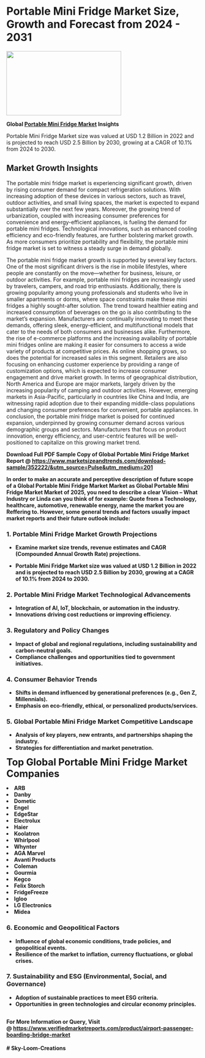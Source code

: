 <H1>Portable Mini Fridge Market Size, Growth and Forecast from 2024 - 2031</H1><img class="aligncenter size-medium wp-image-584254" src="https://thirdeyenews.in/wp-content/uploads/2024/09/Global-Market-Research-300x168.jpeg" alt="" width="300" height="168" /><p><strong>Global&nbsp;<a href="https://www.marketsizeandtrends.com/download-sample/352222/&amp;utm_source=Pulse&amp;utm_medium=201">Portable Mini Fridge Market</a> Insights</strong></p><p>Portable Mini Fridge Market size was valued at USD 1.2 Billion in 2022 and is projected to reach USD 2.5 Billion by 2030, growing at a CAGR of 10.1% from 2024 to 2030.</p><p><h2>Market Growth Insights</h2> <p>The portable mini fridge market is experiencing significant growth, driven by rising consumer demand for compact refrigeration solutions. With increasing adoption of these devices in various sectors, such as travel, outdoor activities, and small living spaces, the market is expected to expand substantially over the next few years. Moreover, the growing trend of urbanization, coupled with increasing consumer preferences for convenience and energy-efficient appliances, is fueling the demand for portable mini fridges. Technological innovations, such as enhanced cooling efficiency and eco-friendly features, are further bolstering market growth. As more consumers prioritize portability and flexibility, the portable mini fridge market is set to witness a steady surge in demand globally.</p> <p><strong></strong></p> <p>The portable mini fridge market growth is supported by several key factors. One of the most significant drivers is the rise in mobile lifestyles, where people are constantly on the move—whether for business, leisure, or outdoor activities. For example, portable mini fridges are increasingly used by travelers, campers, and road trip enthusiasts. Additionally, there is growing popularity among young professionals and students who live in smaller apartments or dorms, where space constraints make these mini fridges a highly sought-after solution. The trend toward healthier eating and increased consumption of beverages on the go is also contributing to the market’s expansion. Manufacturers are continually innovating to meet these demands, offering sleek, energy-efficient, and multifunctional models that cater to the needs of both consumers and businesses alike. Furthermore, the rise of e-commerce platforms and the increasing availability of portable mini fridges online are making it easier for consumers to access a wide variety of products at competitive prices. As online shopping grows, so does the potential for increased sales in this segment. Retailers are also focusing on enhancing customer experience by providing a range of customization options, which is expected to increase consumer engagement and drive market growth. In terms of geographical distribution, North America and Europe are major markets, largely driven by the increasing popularity of camping and outdoor activities. However, emerging markets in Asia-Pacific, particularly in countries like China and India, are witnessing rapid adoption due to their expanding middle-class populations and changing consumer preferences for convenient, portable appliances. In conclusion, the portable mini fridge market is poised for continued expansion, underpinned by growing consumer demand across various demographic groups and sectors. Manufacturers that focus on product innovation, energy efficiency, and user-centric features will be well-positioned to capitalize on this growing market trend. <p><strong></p><p><span class=""><strong>Download Full PDF Sample Copy of Global Portable Mini Fridge Market Report</strong> @ <a href="https://www.marketsizeandtrends.com/download-sample/352222/&amp;utm_source=Pulse&amp;utm_medium=201" target="_blank">https://www.marketsizeandtrends.com/download-sample/352222/&amp;utm_source=Pulse&amp;utm_medium=201</a></span></p><p>In order to make an accurate and perceptive description of future scope of a Global&nbsp;Portable Mini Fridge Market Market as Global&nbsp;Portable Mini Fridge Market Market of 2025, you need to describe a clear Vision &ndash; What Industry or Linda can you think of for example: Quote from a Technology, healthcare, automotive, renewable energy, name the market you are Reffering to. However, some general trends and factors usually impact market reports and their future outlook include:</p><h3>1.&nbsp;<strong>Portable Mini Fridge Market Growth Projections</strong></h3><ul><li>Examine market size trends, revenue estimates and CAGR (Compounded Annual Growth Rate) projections.</li><li><p>Portable Mini Fridge Market size was valued at USD 1.2 Billion in 2022 and is projected to reach USD 2.5 Billion by 2030, growing at a CAGR of 10.1% from 2024 to 2030.</p></li></ul><h3>2.&nbsp;<strong>Portable Mini Fridge Market Technological Advancements</strong></h3><ul><li>Integration of AI, IoT, blockchain, or automation in the industry.</li><li>Innovations driving cost reductions or improving efficiency.</li></ul><h3>3.&nbsp;<strong>Regulatory and Policy Changes</strong></h3><ul><li>Impact of global and regional regulations, including sustainability and carbon-neutral goals.</li><li>Compliance challenges and opportunities tied to government initiatives.</li></ul><h3>4.&nbsp;<strong>Consumer Behavior Trends</strong></h3><ul><li>Shifts in demand influenced by generational preferences (e.g., Gen Z, Millennials).</li><li>Emphasis on eco-friendly, ethical, or personalized products/services.</li></ul><h3>5.&nbsp;<strong>Global Portable Mini Fridge Market Competitive Landscape</strong></h3><ul><li>Analysis of key players, new entrants, and partnerships shaping the industry.</li><li>Strategies for differentiation and market penetration.</li></ul><p data-pm-slice="1 1 []"><span style="color: inherit; font-family: inherit; font-size: 25px;">Top Global Portable Mini Fridge Market Companies</span></p><div class="" data-test-id=""><p><li>ARB</li><li> Danby</li><li> Dometic</li><li> Engel</li><li> EdgeStar</li><li> Electrolux</li><li> Haier</li><li> Koolatron</li><li> Whirlpool</li><li> Whynter</li><li> AGA Marvel</li><li> Avanti Products</li><li> Coleman</li><li> Gourmia</li><li> Kegco</li><li> Felix Storch</li><li> FridgeFreeze</li><li> Igloo</li><li> LG Electronics</li><li> Midea</li></p></div><h3>6.&nbsp;<strong>Economic and Geopolitical Factors</strong></h3><ul><li>Influence of global economic conditions, trade policies, and geopolitical events.</li><li>Resilience of the market to inflation, currency fluctuations, or global crises.</li></ul><h3>7.&nbsp;<strong>Sustainability and ESG (Environmental, Social, and Governance)</strong></h3><ul><li>Adoption of sustainable practices to meet ESG criteria.</li><li>Opportunities in green technologies and circular economy principles.</li></ul><h2><strong style="font-size: 14px;">For More Information or Query, Visit @&nbsp;</strong><a style="background-color: #ffffff; font-size: 14px;" href="https://www.marketsizeandtrends.com/report/portable-mini-fridge-market/" target="_blank">https://www.verifiedmarketreports.com/product/airport-passenger-boarding-bridge-market</a></h2># Sky-Loom-Creations
